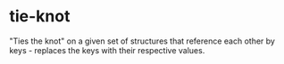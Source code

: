 tie-knot
========

"Ties the knot" on a given set of structures that reference each other by keys - replaces the keys with their respective values.